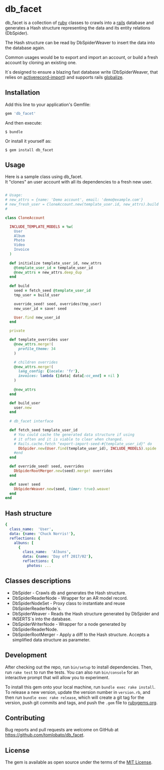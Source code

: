 # db_facet

db_facet is a collection of [ruby](https://github.com/ruby/ruby) classes to crawls into a [rails](https://github.com/rails/rails) database and generates a Hash structure representing the data and its entity relations (DbSpider).  

The Hash structure can be read by DbSpiderWeaver to insert the data into the database again.  

Common usages would be to export and import an account, or build a fresh account by cloning an existing one.

It\`s designed to ensure a blazing fast database write (DbSpiderWeaver, that relies on [activerecord-import](https://github.com/zdennis/activerecord-import)) and supports rails [globalize](https://github.com/globalize/globalize).

## Installation

Add this line to your application's Gemfile:

```ruby
gem 'db_facet'
```

And then execute:

    $ bundle

Or install it yourself as:

    $ gem install db_facet

## Usage

Here is a sample class using db_facet.  
It "clones" an user account with all its dependencies to a fresh new user.

```ruby

# Usage:
# new_attrs = {name: 'Demo account', email: 'demo@example.com'}
# new_fresh_user = CloneAccount.new(template_user.id, new_attrs).build
#

class CloneAccount

  INCLUDE_TEMPLATE_MODELS = %w(
    User
    Album
    Photo
    Video
    Invoice    
  )
  
  def initialize template_user_id, new_attrs
    @template_user_id = template_user_id
    @new_attrs = new_attrs.deep_dup
  end
  
  def build 
    seed = fetch_seed @template_user_id
    tmp_user = build_user

    override_seed! seed, overrides(tmp_user)
    new_user_id = save! seed

    User.find new_user_id
  end

  private

  def template_overrides user
    @new_attrs.merge!(
      profile_theme: 34
    )

    # children overrides
    @new_attrs.merge!(
      lang_config: {locale: 'fr'},
      invoices: lambda {|data| data[:cc_end] = nil }
    )
    
    @new_attrs
  end

  def build_user
    user.new
  end
  
  # db_facet interface

  def fetch_seed template_user_id
    # You could cache the generated data structure if using 
    # it often and it is viable to clear when changed.
    # Rails.cache.fetch "export-import-seed-#{template_user_id}" do
      DbSpider.new(User.find(template_user_id), INCLUDE_MODELS).spide
    #end
  end

  def override_seed! seed, overrides
    DbSpiderRootMerger.new(seed).merge! overrides
  end

  def save! seed
    DbSpiderWeaver.new(seed, timer: true).weave!
  end
end
```

## Hash structure

```yml
{
  class_name:  'User',
  data: {name: 'Chuck Norris!'},
  reflections: {
    albuns: [
      {
        class_name:  'Albuns',
        data: {name: 'Day off 2017/02'},
        reflections: {
          photos: ...

```

## Classes descriptions

- DbSpider            - Crawls db and generates the Hash structure.
- DbSpiderReaderNode  - Wrapper for an AR model record.
- DbSpiderNodeSet     - Proxy class to instantiate and reuse DbSpiderReaderNode`s.
- DbSpiderWeaver      - Reads the Hash structure generated by DbSpider and INSERTS`s into the database.
- DbSpiderWriterNode  - Wrapper for a node generated by DbSpiderReaderNode.
- DbSpiderRootMerger  - Apply a diff to the Hash structure. Accepts a simplified data structure as parameter.

## Development

After checking out the repo, run `bin/setup` to install dependencies. Then, run `rake test` to run the tests. You can also run `bin/console` for an interactive prompt that will allow you to experiment.

To install this gem onto your local machine, run `bundle exec rake install`. To release a new version, update the version number in `version.rb`, and then run `bundle exec rake release`, which will create a git tag for the version, push git commits and tags, and push the `.gem` file to [rubygems.org](https://rubygems.org).

## Contributing

Bug reports and pull requests are welcome on GitHub at https://github.com/tomlobato/db_facet.


## License

The gem is available as open source under the terms of the [MIT License](http://opensource.org/licenses/MIT).

